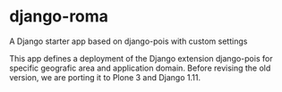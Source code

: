 # django-roma
A Django starter app based on django-pois with custom settings

This app defines a deployment of the Django extension django-pois for specific geografic area and application domain.
Before revising the old version, we are porting it to Plone 3 and Django 1.11.
